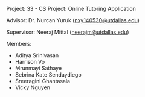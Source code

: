 Project: 33 - CS Project: Online Tutoring Application

Advisor: Dr. Nurcan Yuruk (nxy140530@utdallas.edu)

Supervisor: Neeraj Mittal (neerajm@utdallas.edu)

Members:
- Aditya Srinivasan
- Harrison Vo
- Mrunmayi Sathaye
- Sebrina Kate Sendaydiego
- Sreeragini Ghantasala
- Vicky Nguyen
